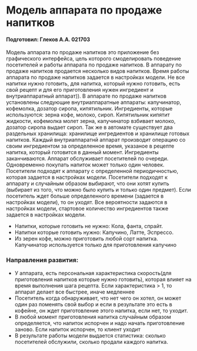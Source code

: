# Модель аппарата по продаже напитков

#### Подготовил: Глеков А.А. 021703

Модель аппарата по продаже напитков это приложение без графического интерфейса, цель которого смоделировать поведение посетителей и работы аппарата по продаже напитков. В аппарату по продаже напитков продается несколько видов напитков. Время работы аппарата по продаже напитков задается в настройках модели. Не все напитки нужно готовить, для напитка, который нужно готовить, есть свой рецепт и для его приготовления нужен ингредиент и внутриаппаратный аппарат)). В аппарате по продаже напитков установлены следующие внутриаппаратные аппараты: капучинатор, кофемолка, дозатор сиропа, кипятильник. Ингредиенты, которые используются: зерна кофе, молоко, сироп. Кипятильник кипятит жидкости, кофемолка молет зерна, капучинатор взбивает молоко, дозатор сиропа выдает сироп. Так же в автомате существует два раздельных хранилища: хранилище ингредиентов и хранилище готовых напитков. Каждый внутриаппаратнй аппарат производит операцию со своим ингредиентом за определенное время, указаное в рецепте напитка, который готовится в данный момент. Ингредиенты заканчиваются. Аппарат обслуживает посетителей по очереди. Одновременно покупать напиток может только один человек. Посетители подходят к аппарату с определенной периодичностью, которая задается в настройках модели. Посетители подходят к аппарату и случайным образом выбирают, что они хотят купить (выбирает из того, что можно было купить и только один предмет). Если посетитель ждет больше определенного времени (задается в настройках модели), то он уходят. Все вероятности задаются в настройках модели, стартовое количество ингредиентов также задается в настройках модели.
-	Напитки, которые готовить не нужно: Кола, фанта, спрайт.
-	Напитки которые готовить нужно: Капучино, Латте, Эспрессо.
-	Из зерен кофе, можно приготовить любой сорт напитка. Капучинатор используется только для приготовления капучино

### Направления развития:
-	У аппарата, есть персональная характеристика скорость(для приготовления напитков которые нужно готовить), которая влияет на время выполнения шага рецепта. Если характеристика > 1, то аппарат делает все быстрее, иначе медленнее
-	Посетитель когда обнаруживает, что нет чего он хотел, он может один раз поменять свой выбор и если в результате это есть в кофейне, он ждет приготовление этого напитка, если нет, то уходит.
-	В любой момент приготовления напитка случайным образом определяется, что напиток испорчен и надо начать приготовление заново. Если напиток испорчен, то клиент уходит
-	В результате работы модели выдается статистика: сколько посетителей обслужили, сколько продали каждого напитка.

